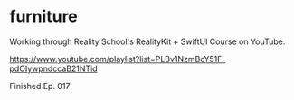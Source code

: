 # furniture

Working through Reality School's RealityKit + SwiftUI Course on YouTube.

https://www.youtube.com/playlist?list=PLBv1NzmBcY51F-pdOIywpndccaB21NTid

Finished Ep. 017
